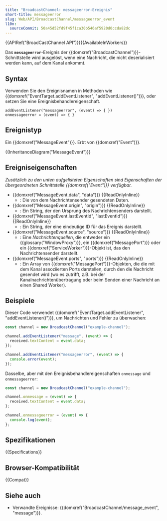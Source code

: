 ```yaml
---
title: "BroadcastChannel: messageerror-Ereignis"
short-title: messageerror
slug: Web/API/BroadcastChannel/messageerror_event
l10n:
  sourceCommit: 50a45d52fd9f45f1ca30b546af5920d0ccda82dc
---
```


{{APIRef("BroadCastChannel API")}}{{AvailableInWorkers}}

Das **`messageerror`**-Ereignis der {{domxref("BroadcastChannel")}}-Schnittstelle wird ausgelöst, wenn eine Nachricht, die nicht deserialisiert werden kann, auf dem Kanal ankommt.

## Syntax

Verwenden Sie den Ereignisnamen in Methoden wie {{domxref("EventTarget.addEventListener", "addEventListener()")}}, oder setzen Sie eine Ereignisbehandlereigenschaft.

```js-nolint
addEventListener("messageerror", (event) => { })
onmessageerror = (event) => { }
```

## Ereignistyp

Ein {{domxref("MessageEvent")}}. Erbt von {{domxref("Event")}}.

{{InheritanceDiagram("MessageEvent")}}

## Ereigniseigenschaften

_Zusätzlich zu den unten aufgelisteten Eigenschaften sind Eigenschaften der übergeordneten Schnittstelle {{domxref("Event")}} verfügbar._

- {{domxref("MessageEvent.data", "data")}} {{ReadOnlyInline}}
  - : Die von dem Nachrichtensender gesendeten Daten.
- {{domxref("MessageEvent.origin", "origin")}} {{ReadOnlyInline}}
  - : Ein String, der den Ursprung des Nachrichtensenders darstellt.
- {{domxref("MessageEvent.lastEventId", "lastEventId")}} {{ReadOnlyInline}}
  - : Ein String, der eine eindeutige ID für das Ereignis darstellt.
- {{domxref("MessageEvent.source", "source")}} {{ReadOnlyInline}}
  - : Eine _Nachrichtenquellen_, die entweder ein {{glossary("WindowProxy")}}, ein {{domxref("MessagePort")}} oder ein {{domxref("ServiceWorker")}}-Objekt ist, das den Nachrichtensender darstellt.
- {{domxref("MessageEvent.ports", "ports")}} {{ReadOnlyInline}}
  - : Ein Array von {{domxref("MessagePort")}}-Objekten, die die mit dem Kanal assoziierten Ports darstellen, durch den die Nachricht gesendet wird (wo es zutrifft, z.B. bei der Kanalnachrichtenübertragung oder beim Senden einer Nachricht an einen Shared Worker).

## Beispiele

Dieser Code verwendet {{domxref("EventTarget.addEventListener", "addEventListener()")}}, um Nachrichten und Fehler zu überwachen:

```js
const channel = new BroadcastChannel("example-channel");

channel.addEventListener("message", (event) => {
  received.textContent = event.data;
});

channel.addEventListener("messageerror", (event) => {
  console.error(event);
});
```

Dasselbe, aber mit den Ereignisbehandlereigenschaften `onmessage` und `onmessageerror`:

```js
const channel = new BroadcastChannel("example-channel");

channel.onmessage = (event) => {
  received.textContent = event.data;
};

channel.onmessageerror = (event) => {
  console.log(event);
};
```

## Spezifikationen

{{Specifications}}

## Browser-Kompatibilität

{{Compat}}

## Siehe auch

- Verwandte Ereignisse: {{domxref("BroadcastChannel/message_event", "message")}}.
